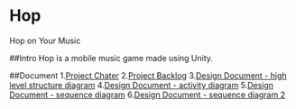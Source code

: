 # Hop
Hop on Your Music

##Intro
Hop is a mobile music game made using Unity.

##Document
1.[Project Chater](https://docs.google.com/document/d/1Uxlx6vGL_AeIQXD0ijKsToYLFGPiZCRep7Dx-uwhRow/edit?usp=sharing)
2.[Project Backlog](https://docs.google.com/document/d/1NG_CDnDM6WBKmU3wKrE-oNVvMe7b-6eiuaxvId2wFzk/edit?usp=sharing)
3.[Design Document - high level structure diagram](https://drive.google.com/file/d/0B4onrFO3F4y9VHRJVGZMXzJOQTg/view?usp=sharing)
4.[Design Document - activity diagram](https://drive.google.com/file/d/0B4onrFO3F4y9X3dDN3NYYUlTYlU/view?usp=sharing)
5.[Design Document - sequence diagram](https://drive.google.com/file/d/0B4onrFO3F4y9U2Y1SkJESFdQcmM/view?usp=sharing)
6.[Design Document - sequence diagram 2](https://drive.google.com/file/d/0B4onrFO3F4y9eVZUWFdjQzdSQVE/view?usp=sharing)
